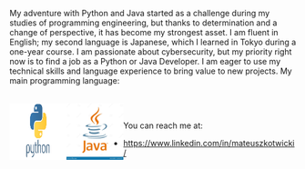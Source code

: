 My adventure with Python and Java started as a challenge during my studies of programming engineering, but thanks to determination and a change of perspective, it has become my strongest asset. I am fluent in English; my second language is Japanese, which I learned in Tokyo during a one-year course. I am passionate about cybersecurity, but my priority right now is to find a job as a Python or Java Developer. I am eager to use my technical skills and language experience to bring value to new projects. 
My main programming language:

<br>

<img align="left" width="100" height="100" src="https://github.com/Matekotw/scr-fastapi/blob/main/python%20logo.png"> 
<img align="left" width="100" height="100" src="https://github.com/Matekotw/scr-todo-java/blob/main/java%20logo.jpg">

<br>









<!---
Matekotw/Matekotw is a ✨ special ✨ repository because its `README.md` (this file) appears on your GitHub profile.
You can click the Preview link to take a look at your changes.
--->
You can reach me at: 
 * https://www.linkedin.com/in/mateuszkotwicki/
